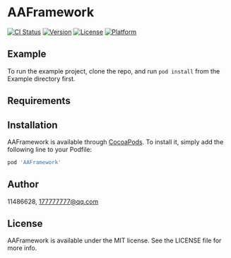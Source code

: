 # AAFramework

[![CI Status](https://img.shields.io/travis/11486628/AAFramework.svg?style=flat)](https://travis-ci.org/11486628/AAFramework)
[![Version](https://img.shields.io/cocoapods/v/AAFramework.svg?style=flat)](https://cocoapods.org/pods/AAFramework)
[![License](https://img.shields.io/cocoapods/l/AAFramework.svg?style=flat)](https://cocoapods.org/pods/AAFramework)
[![Platform](https://img.shields.io/cocoapods/p/AAFramework.svg?style=flat)](https://cocoapods.org/pods/AAFramework)

## Example

To run the example project, clone the repo, and run `pod install` from the Example directory first.

## Requirements

## Installation

AAFramework is available through [CocoaPods](https://cocoapods.org). To install
it, simply add the following line to your Podfile:

```ruby
pod 'AAFramework'
```

## Author

11486628, 177777777@qq.com

## License

AAFramework is available under the MIT license. See the LICENSE file for more info.
